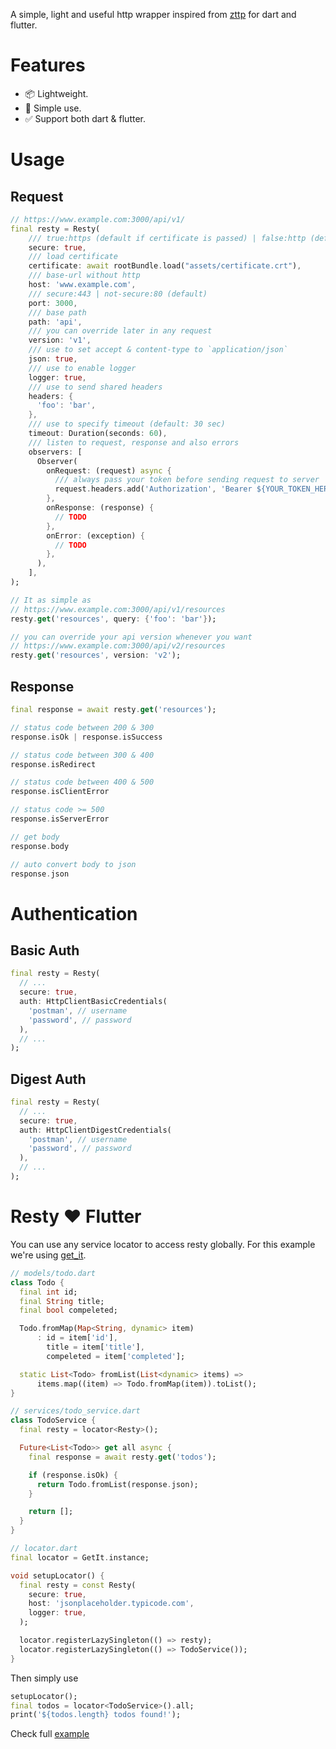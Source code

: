 A simple, light and useful http wrapper inspired from [zttp](https://github.com/kitetail/zttp) for dart and flutter.

# Features

- 📦 Lightweight.
- 🚀 Simple use.
- ✅ Support both dart & flutter.

# Usage

## Request

```dart
// https://www.example.com:3000/api/v1/
final resty = Resty(
    /// true:https (default if certificate is passed) | false:http (default)
    secure: true,
    /// load certificate
    certificate: await rootBundle.load("assets/certificate.crt"),
    /// base-url without http
    host: 'www.example.com',
    /// secure:443 | not-secure:80 (default)
    port: 3000,
    /// base path
    path: 'api',
    /// you can override later in any request
    version: 'v1',
    /// use to set accept & content-type to `application/json`
    json: true,
    /// use to enable logger
    logger: true,
    /// use to send shared headers
    headers: {
      'foo': 'bar',
    },
    /// use to specify timeout (default: 30 sec)
    timeout: Duration(seconds: 60),
    /// listen to request, response and also errors
    observers: [
      Observer(
        onRequest: (request) async {
          /// always pass your token before sending request to server
          request.headers.add('Authorization', 'Bearer ${YOUR_TOKEN_HERE}');
        },
        onResponse: (response) {
          // TODO
        },
        onError: (exception) {
          // TODO
        },
      ),
    ],
);

// It as simple as
// https://www.example.com:3000/api/v1/resources
resty.get('resources', query: {'foo': 'bar'});

// you can override your api version whenever you want
// https://www.example.com:3000/api/v2/resources
resty.get('resources', version: 'v2');
```

## Response

```dart
final response = await resty.get('resources');

// status code between 200 & 300
response.isOk | response.isSuccess

// status code between 300 & 400
response.isRedirect

// status code between 400 & 500
response.isClientError

// status code >= 500
response.isServerError

// get body
response.body

// auto convert body to json
response.json
```

# Authentication

## Basic Auth

```dart
final resty = Resty(
  // ...
  secure: true,
  auth: HttpClientBasicCredentials(
    'postman', // username
    'password', // password
  ),
  // ...
);
```

## Digest Auth

```dart
final resty = Resty(
  // ...
  secure: true,
  auth: HttpClientDigestCredentials(
    'postman', // username
    'password', // password
  ),
  // ...
);
```

# Resty ❤️ Flutter

You can use any service locator to access resty globally.
For this example we're using [get_it](https://pub.dev/packages/get_it).

```dart
// models/todo.dart
class Todo {
  final int id;
  final String title;
  final bool compeleted;

  Todo.fromMap(Map<String, dynamic> item)
      : id = item['id'],
        title = item['title'],
        compeleted = item['completed'];

  static List<Todo> fromList(List<dynamic> items) =>
      items.map((item) => Todo.fromMap(item)).toList();
}

// services/todo_service.dart
class TodoService {
  final resty = locator<Resty>();

  Future<List<Todo>> get all async {
    final response = await resty.get('todos');

    if (response.isOk) {
      return Todo.fromList(response.json);
    }

    return [];
  }
}

// locator.dart
final locator = GetIt.instance;

void setupLocator() {
  final resty = const Resty(
    secure: true,
    host: 'jsonplaceholder.typicode.com',
    logger: true,
  );

  locator.registerLazySingleton(() => resty);
  locator.registerLazySingleton(() => TodoService());
}
```

Then simply use

```dart
setupLocator();
final todos = locator<TodoService>().all;
print('${todos.length} todos found!');
```

Check full [example](https://github.com/hsul4n/dart-resty/tree/master/example/flutter)
